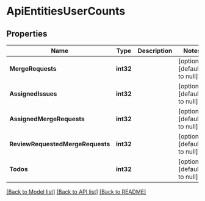 # ApiEntitiesUserCounts

## Properties
Name | Type | Description | Notes
------------ | ------------- | ------------- | -------------
**MergeRequests** | **int32** |  | [optional] [default to null]
**AssignedIssues** | **int32** |  | [optional] [default to null]
**AssignedMergeRequests** | **int32** |  | [optional] [default to null]
**ReviewRequestedMergeRequests** | **int32** |  | [optional] [default to null]
**Todos** | **int32** |  | [optional] [default to null]

[[Back to Model list]](../README.md#documentation-for-models) [[Back to API list]](../README.md#documentation-for-api-endpoints) [[Back to README]](../README.md)


